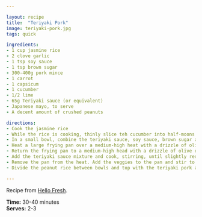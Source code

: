```yaml
---

layout: recipe
title:  "Teriyaki Pork"
image: teriyaki-pork.jpg
tags: quick

ingredients:
- 1 cup jasmine rice
- 2 clove garlic
- 1 tsp soy sauce
- 1 tsp brown sugar
- 300-400g pork mince
- 1 carrot
- 1 capsicum
- 1 cucumber
- 1/2 lime
- 65g Teriyaki sauce (or equivalent)
- Japanese mayo, to serve
- A decent amount of crushed peanuts

directions:
- Cook the jasmine rice
- While the rice is cooking, thinly slice teh cucumber into half-moons. Finely chop the garlic. Thinly slice the carrot into half-moons. Slice the capsicum into thin strips. Cut the lime into wedges.
- In a small bowl, combine the teriyaki sauce, soy sauce, brown sugar and 2tbs water. 
- Heat a large frying pan over a medium-high heat with a drizzle of olive oil. Cook the capsicum and carrot until softened, 4-5 minutes. Add the garlic and cook until slightly softened, 1-2 minutes. Transfer to a bowl. 
- Return the frying pan to a medium-high head with a drizzle of olive oil. Cook the pork mince, breaking up with a spoon, until just browned, 4-5 minutes. 
- Add the teriyaki sauce mixture and cook, stirring, until slightly reduced, 1-2 minutes. 
- Remove the pan from the heat. Add the veggies to the pan and stir to combine. Add the crushed peanuts to the rice and stir to combine.
- Divide the peanut rice between bowls and top with the teriyaki pork and veggies. Squeeze over the lime wedges. Top with the mayonnaise. Serve with the cucumber.

---
```


Recipe from [Hello Fresh](https://www.hellofresh.com.au/recipes/teriyaki-pork-coconut-sweet-chilli-sauce-5fbb2d044f37f1275630f56f).

**Time:** 30-40 minutes  
**Serves:** 2-3
